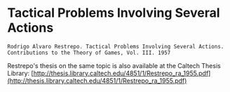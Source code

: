 # Tactical Problems Involving Several Actions

```
Rodrigo Alvaro Restrepo. Tactical Problems Involving Several Actions. 
Contributions to the Theory of Games, Vol. III. 1957
```

Restrepo's thesis on the same topic is also available at the Caltech Thesis Library:
[http://thesis.library.caltech.edu/4851/1/Restrepo_ra_1955.pdf](http://thesis.library.caltech.edu/4851/1/Restrepo_ra_1955.pdf)
